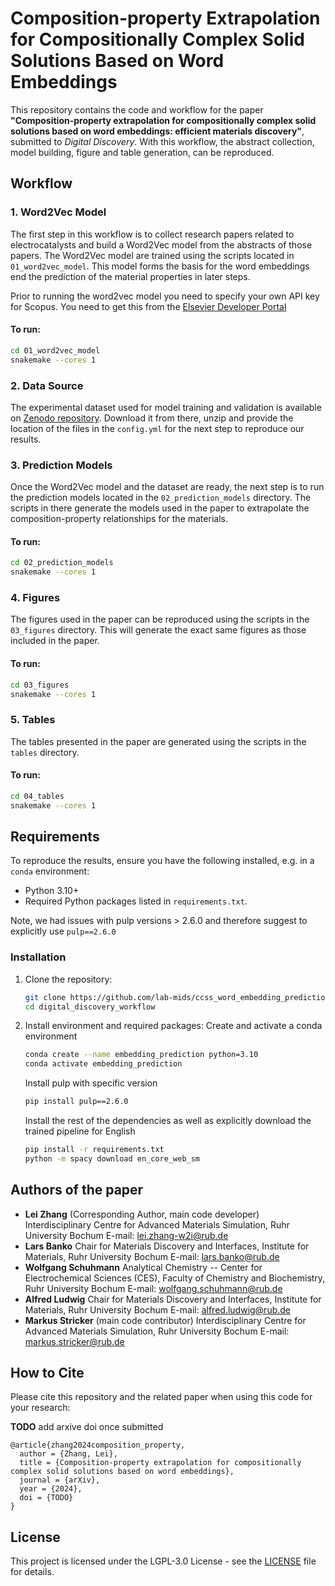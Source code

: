 
# Composition-property Extrapolation for Compositionally Complex Solid Solutions Based on Word Embeddings

This repository contains the code and workflow for the paper **"Composition-property extrapolation for compositionally complex solid solutions based on word embeddings: efficient materials discovery"**, submitted to *Digital Discovery*. With this workflow, the abstract collection, model building, figure and table generation, can be reproduced.

## Workflow

### 1. **Word2Vec Model**

The first step in this workflow is to collect research papers related to electrocatalysts and build a Word2Vec model from the abstracts of those papers. The Word2Vec model are trained using the scripts located in `01_word2vec_model`. This model forms the basis for the word embeddings end the prediction of the material properties in later steps.

Prior to running the word2vec model you need to specify your own API key for Scopus. You need to get this from the [Elsevier Developer Portal](https://dev.elsevier.com/)

#### To run:
```bash
cd 01_word2vec_model
snakemake --cores 1
```

### 2. **Data Source**

The experimental dataset used for model training and validation is available on [Zenodo repository](https://doi.org/10.5281/zenodo.13992986). Download it from there, unzip and provide the location of the files in the `config.yml` for the next step to reproduce our results.

### 3. **Prediction Models**

Once the Word2Vec model and the dataset are ready, the next step is to run the prediction models located in the `02_prediction_models` directory. The scripts in there generate the models used in the paper to extrapolate the composition-property relationships for the materials.

#### To run:
```bash
cd 02_prediction_models
snakemake --cores 1
```

### 4. **Figures**

The figures used in the paper can be reproduced using the scripts in the `03_figures` directory. This will generate the exact same figures as those included in the paper.

#### To run:
```bash
cd 03_figures
snakemake --cores 1
```

### 5. **Tables**

The tables presented in the paper are generated using the scripts in the `tables` directory.

#### To run:
```bash
cd 04_tables
snakemake --cores 1
```

## Requirements

To reproduce the results, ensure you have the following installed, e.g. in a `conda` environment:

- Python 3.10+
- Required Python packages listed in `requirements.txt`.

Note, we had issues with pulp versions > 2.6.0 and therefore suggest to explicitly use `pulp==2.6.0`

### Installation

1. Clone the repository:
   ```bash
   git clone https://github.com/lab-mids/ccss_word_embedding_prediction.git
   cd digital_discovery_workflow
   ```

2. Install environment and required packages:
   Create and activate a conda environment
   ```bash
   conda create --name embedding_prediction python=3.10
   conda activate embedding_prediction
   ```

   Install pulp with specific version
   ```bash
   pip install pulp==2.6.0
   ```

   Install the rest of the dependencies as well as explicitly download the trained pipeline for English
   ```bash
   pip install -r requirements.txt
   python -m spacy download en_core_web_sm
   ```

## Authors of the paper

- **Lei Zhang** (Corresponding Author, main code developer)
  Interdisciplinary Centre for Advanced Materials Simulation, Ruhr University Bochum
  E-mail: [lei.zhang-w2i@rub.de](mailto:lei.zhang-w2i@rub.de)
- **Lars Banko**
  Chair for Materials Discovery and Interfaces, Institute for Materials, Ruhr University Bochum
  E-mail: [lars.banko@rub.de](mailto:lars.banko@rub.de)
- **Wolfgang Schuhmann**
  Analytical Chemistry -- Center for Electrochemical Sciences (CES), Faculty of Chemistry and Biochemistry, Ruhr University Bochum
  E-mail: [wolfgang.schuhmann@rub.de](mailto:wolfgang.schuhmann@rub.de)
- **Alfred Ludwig**
  Chair for Materials Discovery and Interfaces, Institute for Materials, Ruhr University Bochum
  E-mail: [alfred.ludwig@rub.de](mailto:alfred.ludwig@rub.de)
- **Markus Stricker** (main code contributor)
  Interdisciplinary Centre for Advanced Materials Simulation, Ruhr University Bochum
  E-mail: [markus.stricker@rub.de](mailto:markus.stricker@rub.de)


## How to Cite

Please cite this repository and the related paper when using this code for your research:

**TODO** add arxive doi once submitted

```
@article{zhang2024composition_property,
  author = {Zhang, Lei},
  title = {Composition-property extrapolation for compositionally complex solid solutions based on word embeddings},
  journal = {arXiv},
  year = {2024},
  doi = {TODO}
}
```

## License

This project is licensed under the LGPL-3.0 License - see the [LICENSE](LICENSE) file for details.